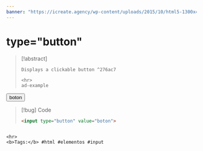```yaml
---
banner: "https://icreate.agency/wp-content/uploads/2015/10/html5-1300x470.gif"
---
```

# type="button"
> [!abstract]
> ````
> Displays a clickable button ^276ac7
> 
> <hr>
> ad-example
<input type="button" value="boton">

> [!bug] Code
> ~~~html
> <input type="button" value="boton">
> ~~~


````

<hr>
<b>Tags:</b> #html #elementos #input